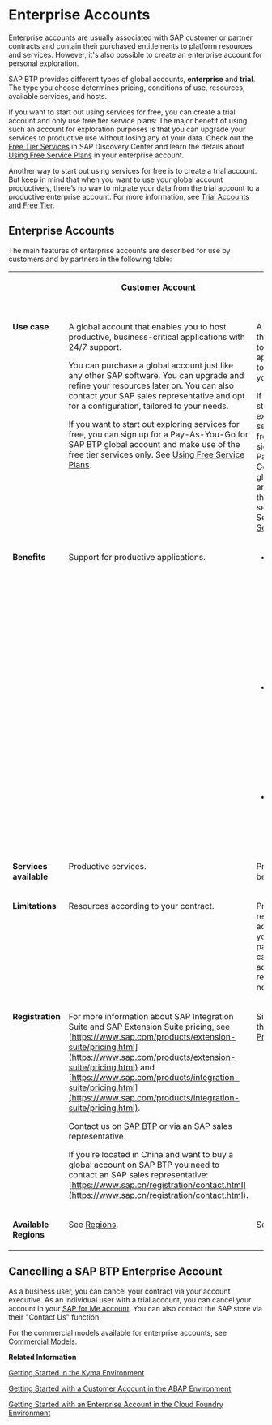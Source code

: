 <!-- loio171511cc425c4e079d0684936486eee6 -->

# Enterprise Accounts

Enterprise accounts are usually associated with SAP customer or partner contracts and contain their purchased entitlements to platform resources and services. However, it's also possible to create an enterprise account for personal exploration.

SAP BTP provides different types of global accounts, **enterprise** and **trial**. The type you choose determines pricing, conditions of use, resources, available services, and hosts.

If you want to start out using services for free, you can create a trial account and only use free tier service plans: The major benefit of using such an account for exploration purposes is that you can upgrade your services to productive use without losing any of your data. Check out the [Free Tier Services](https://discovery-center.cloud.sap/#/viewServices?provider=all&regions=all&category=freetierservices) in SAP Discovery Center and learn the details about [Using Free Service Plans](using-free-service-plans-524e108.md) in your enterprise account.

Another way to start out using services for free is to create a trial account. But keep in mind that when you want to use your global account productively, there’s no way to migrate your data from the trial account to a productive enterprise account. For more information, see [Trial Accounts and Free Tier](trial-accounts-and-free-tier-046f127.md).



<a name="loio171511cc425c4e079d0684936486eee6__section_fc5_nwf_5gb"/>

## Enterprise Accounts

The main features of enterprise accounts are described for use by customers and by partners in the following table:


<table>
<tr>
<th valign="top">



</th>
<th valign="top">

Customer Account

</th>
<th valign="top">

Partner Account

</th>
</tr>
<tr>
<td valign="top">

**Use case** 

</td>
<td valign="top">

A global account that enables you to host productive, business-critical applications with 24/7 support.

You can purchase a global account just like any other SAP software. You can upgrade and refine your resources later on. You can also contact your SAP sales representative and opt for a configuration, tailored to your needs.

If you want to start out exploring services for free, you can sign up for a Pay-As-You-Go for SAP BTP global account and make use of the free tier services only. See [Using Free Service Plans](using-free-service-plans-524e108.md).

</td>
<td valign="top">

A global account that enables you to build applications and to sell them to your customers.

If you want to start out exploring services for free, you can sign up for a Pay-As-You-Go for SAP BTP global account and make use of the free tier services only. See [Using Free Service Plans](using-free-service-plans-524e108.md).

</td>
</tr>
<tr>
<td valign="top">

**Benefits** 

</td>
<td valign="top">

Support for productive applications.

</td>
<td valign="top">

-   Includes SAP Application Development licenses that enable you to get started with scenarios across cloud and on-premise applications.

-   Offers the opportunity to certify applications and receive SAP partner logo package with usage policies.

-   Advertise and sell applications via the SAP Store




</td>
</tr>
<tr>
<td valign="top">

**Services available** 

</td>
<td valign="top">

Productive services.

</td>
<td valign="top">

Productive and beta services.

</td>
</tr>
<tr>
<td valign="top">

**Limitations** 

</td>
<td valign="top">

Resources according to your contract.

</td>
<td valign="top">

Predefined resources according to your partner package. You can purchase additional resources if necessary.

</td>
</tr>
<tr>
<td valign="top">

**Registration** 

</td>
<td valign="top">

For more information about SAP Integration Suite and SAP Extension Suite pricing, see [https://www.sap.com/products/extension-suite/pricing.html](https://www.sap.com/products/extension-suite/pricing.html) and [https://www.sap.com/products/integration-suite/pricing.html](https://www.sap.com/products/integration-suite/pricing.html).

Contact us on [SAP BTP](https://www.sap.com/products/business-technology-platform.html) or via an SAP sales representative.

If you’re located in China and want to buy a global account on SAP BTP you need to contact an SAP sales representative: [https://www.sap.cn/registration/contact.html](https://www.sap.cn/registration/contact.html).

</td>
<td valign="top">

Sign up to join the [SAP Partner Program](https://www.sap.com/partners/partner-program/build.html).

</td>
</tr>
<tr>
<td valign="top">

**Available Regions** 

</td>
<td valign="top">

See [Regions](regions-350356d.md).

</td>
<td valign="top">

See [Regions](regions-350356d.md).

</td>
</tr>
</table>



<a name="loio171511cc425c4e079d0684936486eee6__section_u12_ww2_2yb"/>

## Cancelling a SAP BTP Enterprise Account

As a business user, you can cancel your contract via your account executive. As an individual user with a trial acoount, you can cancel your account in your [SAP for Me account](https://me.sap.com). You can also contact the SAP store via their "Contact Us" function.



For the commercial models available for enterprise accounts, see [Commercial Models](commercial-models-263d400.md).

**Related Information**  


[Getting Started in the Kyma Environment](../20-getting-started/getting-started-in-the-kyma-environment-d1abd18.md "As an administrator, you must perform several steps to set up a fully operational Kyma environment to which you can connect the chosen SAP solutions.")

[Getting Started with a Customer Account in the ABAP Environment](../20-getting-started/getting-started-with-a-customer-account-in-the-abap-environment-e34a329.md "After you have purchased a customer account, learn how to get started in the ABAP environment.")

[Getting Started with an Enterprise Account in the Cloud Foundry Environment](../20-getting-started/getting-started-with-an-enterprise-account-in-the-cloud-foundry-environment-56440ab.md "Quickly get started with an enterprise account in the Cloud Foundry Environment.")

